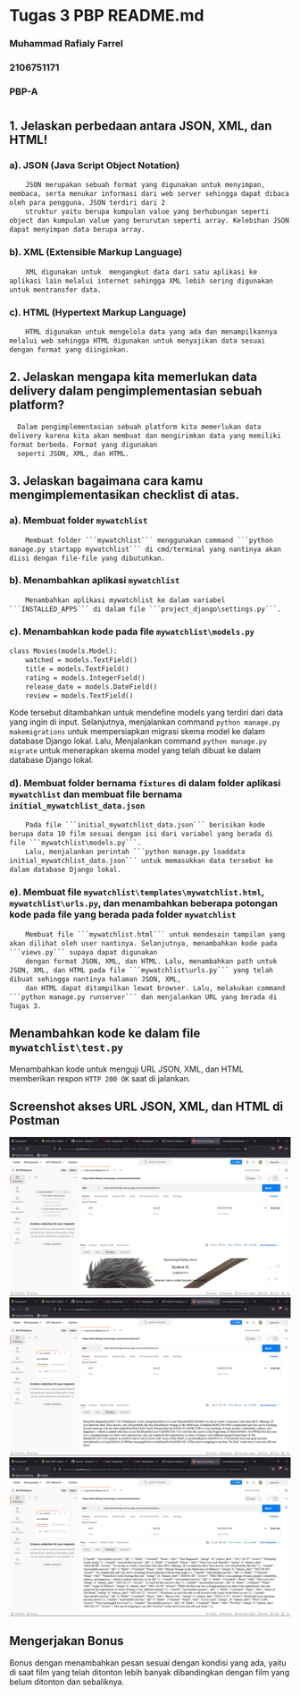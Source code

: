 # Tugas 3 PBP README.md
### Muhammad Rafialy Farrel
### 2106751171
### PBP-A

#

## 1. Jelaskan perbedaan antara JSON, XML, dan HTML!

### a). JSON (Java Script Object Notation)
        JSON merupakan sebuah format yang digunakan untuk menyimpan, membaca, serta menukar informasi dari web server sehingga dapat dibaca oleh para pengguna. JSON terdiri dari 2 
        struktur yaitu berupa kumpulan value yang berhubungan seperti object dan kumpulan value yang berurutan seperti array. Kelebihan JSON dapat menyimpan data berupa array.

### b). XML (Extensible Markup Language)
        XML digunakan untuk  mengangkut data dari satu aplikasi ke aplikasi lain melalui internet sehingga XML lebih sering digunakan untuk mentransfer data.

### c). HTML (Hypertext Markup Language)
        HTML digunakan untuk mengelola data yang ada dan menampilkannya melalui web sehingga HTML digunakan untuk menyajikan data sesuai dengan format yang diinginkan.

## 2. Jelaskan mengapa kita memerlukan data delivery dalam pengimplementasian sebuah platform?
      Dalam pengimplementasian sebuah platform kita memerlukan data delivery karena kita akan membuat dan mengirimkan data yang memiliki format berbeda. Format yang digunakan
      seperti JSON, XML, dan HTML.

## 3. Jelaskan bagaimana cara kamu mengimplementasikan checklist di atas.

### a). Membuat folder ```mywatchlist``` 
        Membuat folder ```mywatchlist``` menggunakan command ```python manage.py startapp mywatchlist``` di cmd/terminal yang nantinya akan diisi dengan file-file yang dibutuhkan.

### b). Menambahkan aplikasi ```mywatchlist```
        Menambahkan aplikasi mywatchlist ke dalam variabel ```INSTALLED_APPS``` di dalam file ```project_django\settings.py```.

### c). Menambahkan kode pada file ```mywatchlist\models.py```
```
class Movies(models.Model):
    watched = models.TextField()
    title = models.TextField()
    rating = models.IntegerField()
    release_date = models.DateField()
    review = models.TextField()
```
Kode tersebut ditambahkan untuk mendefine models yang terdiri dari data yang ingin di input. Selanjutnya, menjalankan command ```python manage.py makemigrations``` untuk 
mempersiapkan migrasi skema model ke dalam database Django lokal. Lalu, Menjalankan command ```python manage.py migrate``` untuk menerapkan skema model yang telah dibuat 
ke dalam database Django lokal.

### d). Membuat folder bernama ```fixtures``` di dalam folder aplikasi ```mywatchlist``` dan membuat file bernama ```initial_mywatchlist_data.json``` 
        Pada file ```initial_mywatchlist_data.json``` berisikan kode berupa data 10 film sesuai dengan isi dari variabel yang berada di file ```mywatchlist\models.py```.
        Lalu, menjalankan perintah ```python manage.py loaddata initial_mywatchlist_data.json``` untuk memasukkan data tersebut ke dalam database Django lokal.

### e). Membuat file ```mywatchlist\templates\mywatchlist.html```, ```mywatchlist\urls.py```, dan menambahkan beberapa potongan kode pada file yang berada pada folder ```mywatchlist```
        Membuat file ```mywatchlist.html``` untuk mendesain tampilan yang akan dilihat oleh user nantinya. Selanjutnya, menambahkan kode pada ```views.py``` supaya dapat digunakan
        dengan format JSON, XML, dan HTML. Lalu, menambahkan path untuk JSON, XML, dan HTML pada file ```mywatchlist\urls.py``` yang telah dibuat sehingga nantinya halaman JSON, XML, 
        dan HTML dapat ditampilkan lewat browser. Lalu, melakukan command ```python manage.py runserver``` dan menjalankan URL yang berada di Tugas 3.
 
## Menambahkan kode ke dalam file ```mywatchlist\test.py```
   Menambahkan kode untuk menguji URL JSON, XML, dan HTML memberikan respon ```HTTP 200 OK``` saat di jalankan.

## Screenshot akses URL JSON, XML, dan HTML di Postman
   
   ![HTML_Postman](HTML_Postman.jpg)
   ![XML_Postman](XML_Postman.jpg)
   ![JSON_Postman](JSON_Postman.jpg)

## Mengerjakan Bonus
   Bonus dengan menambahkan pesan sesuai dengan kondisi yang ada, yaitu di saat film yang telah ditonton lebih banyak dibandingkan dengan film yang belum ditonton dan sebaliknya.
